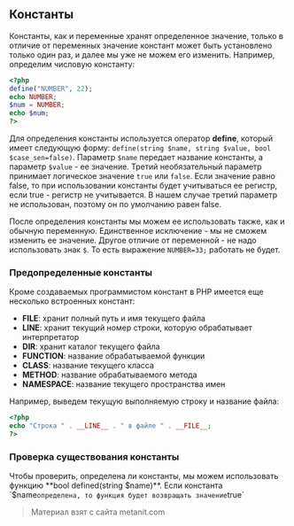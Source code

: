 ## Константы

Константы, как и переменные хранят определенное значение, только в отличие от переменных значение констант может быть установлено только один раз, и далее мы уже не можем его изменить. Например, определим числовую константу:

```php
<?php
define("NUMBER", 22);
echo NUMBER;
$num = NUMBER;
echo $num;
?>
```

Для определения константы используется оператор **define**, который имеет следующую форму: `define(string $name, string $value, bool $case_sen=false)`. Параметр `$name` передает название константы, а параметр `$value` - ее значение. Третий необязательный параметр принимает логическое значение `true` или `false`. Если значение равно false, то при использовании константы будет учитываться ее регистр, если true - регистр не учитывается. В нашем случае третий параметр не использован, поэтому он по умолчанию равен false.

После определения константы мы можем ее использовать также, как и обычную переменную. Единственное исключение - мы не сможем изменить ее значение. Другое отличие от переменной - не надо использовать знак `$`. То есть выражение `NUMBER=33;` работать не будет.

### Предопределенные константы

Кроме создаваемых программистом констант в PHP имеется еще несколько встроенных констант:
- **__FILE__**: хранит полный путь и имя текущего файла
- **__LINE__**: хранит текущий номер строки, которую обрабатывает интерпретатор
- **__DIR__**: хранит каталог текущего файла
- **__FUNCTION__**: название обрабатываемой функции
- **__CLASS__**: название текущего класса
- **__METHOD__**: название обрабатываемого метода
- **__NAMESPACE__**: название текущего пространства имен

Например, выведем текущую выполняемую строку и название файла:

```php
<?php
echo "Cтрока " . __LINE__ . " в файле " . __FILE__;
?>
```

### Проверка существования константы

Чтобы проверить, определена ли константы, мы можем использовать функцию **bool defined(string $name)**. Если константа `$name` определена, то функция будет возвращать значение `true`


> Материал взят с сайта metanit.com
